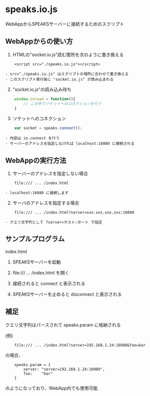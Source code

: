 # speaks.io.js

WebAppからSPEAKSサーバーに接続するためのスクリプト

## WebAppからの使い方

1. HTMLの"socket.io.js"読む箇所を次のように書き換える
```
    <script src="./speaks.io.js"></script>
```
    - src="./speaks.io.js" はスクリプトの場所に合わせて書き換える
    - このスクリプト実行後に "socket.io.js" が読み込まれる

2. "socket.io.js"の読み込み待ち
``` javascript
    window.onload = function(){
        // この中でソケットへのコネクションを行う
    }
```

3. ソケットへのコネクション 
``` javascript
    var socket = speaks.connect();
```
    - 内部は io.connect を行う
    - サーバーのアドレスを指定しなければ localhost:16080 に接続される

## WebAppの実行方法

1. サーバーのアドレスを指定しない場合
```
    file:/// ... /index.html
```
    - localhost:16080 に接続します
     
2. サーバのアドレスを指定する場合
```
    file:/// ... /index.html?server=xxx.xxx.xxx.xxx:16080
```
    - クエリ文字列として ?server=ホスト:ポート で指定

## サンプルプログラム
index.html

1. SPEAKSサーバーを起動

2. file:/// ... /index.html を開く

3. 接続されると connect と表示される

4. SPEAKSサーバーを止めると disconnect と表示される

## 補足
クエリ文字列はパースされて speaks.param に格納される

(例)
```
    file:/// ... /index.html?server=192.168.1.24:16080&foo=bar
```
の場合、
```
    speaks.param = {
        server: "server=192.168.1.24:16080",
        foo:    "bar"
    }
```
のようになっており、WebApp内でも使用可能
